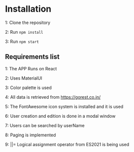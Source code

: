 # Installation

1: Clone the repository

2: Run `npm install`

3: Run `npm start`

## Requirements list

1: The APP Runs on React

2: Uses MaterialUI

3: Color palette is used

4: All data is retrieved from https://gorest.co.in/

5: The FontAwesome icon system is installed and it is used

6: User creation and edition is done in a modal window

7: Users can be searched by userName

8: Paging is implemented

9: ||= Logical assignment operator from ES2021 is being used
